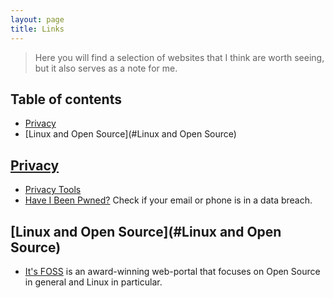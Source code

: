 ```yaml
---
layout: page
title: Links
---
```


> Here you will find a selection of websites that I think are worth seeing, but it also serves as a note for me.

## Table of contents
- [Privacy](#Privacy)
- [Linux and Open Source](#Linux and Open Source)
## [Privacy](#Privacy)
- [Privacy Tools](https://www.privacytools.io/)
- [Have I Been Pwned?](https://haveibeenpwned.com/) Check if your email or phone is in a data breach.

## [Linux and Open Source](#Linux and Open Source)
- [It's FOSS](https://itsfoss.com/) is an award-winning web-portal that focuses on Open Source in general and Linux in particular.
